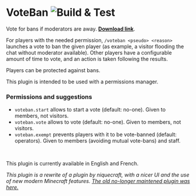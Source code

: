 # VoteBan ![Build & Test](https://github.com/zDevelopers/VoteBan/workflows/Build%20&%20Test/badge.svg)

Vote for bans if moderators are away. [**Download link**](https://github.com/zDevelopers/VoteBan/releases).

For players with the needed permission, `/voteban <pseudo> <reason>` launches a vote to ban the given player (as example, a visitor flooding the chat without moderator available). Other players have a configurable amount of time to vote, and an action is taken following the results.

Players can be protected against bans.

This plugin is intended to be used with a permissions manager.

### Permissions and suggestions

- `voteban.start` allows to start a vote (default: no-one). Given to members, not visitors.
- `voteban.vote` allows to vote (default: no-one). Given to members, not visitors.
- `voteban.exempt` prevents players with it to be vote-banned (default: operators). Given to members (avoiding mutual vote-bans) and staff.

 

This plugin is currently available in English and French.

*This plugin is a rewrite of a plugin by niquecraft, with a nicer UI and the use of new modern Minecraft features. [The old no-longer maintened plugin was here.](http://dev.bukkit.org/bukkit-plugins/voteban/)*
